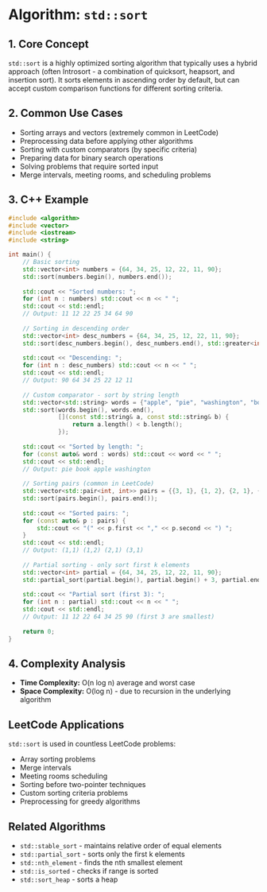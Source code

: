 # Algorithm: `std::sort`

## 1. Core Concept

`std::sort` is a highly optimized sorting algorithm that typically uses a hybrid approach (often Introsort - a combination of quicksort, heapsort, and insertion sort). It sorts elements in ascending order by default, but can accept custom comparison functions for different sorting criteria.

## 2. Common Use Cases

- Sorting arrays and vectors (extremely common in LeetCode)
- Preprocessing data before applying other algorithms
- Sorting with custom comparators (by specific criteria)
- Preparing data for binary search operations
- Solving problems that require sorted input
- Merge intervals, meeting rooms, and scheduling problems

## 3. C++ Example

```cpp
#include <algorithm>
#include <vector>
#include <iostream>
#include <string>

int main() {
    // Basic sorting
    std::vector<int> numbers = {64, 34, 25, 12, 22, 11, 90};
    std::sort(numbers.begin(), numbers.end());
    
    std::cout << "Sorted numbers: ";
    for (int n : numbers) std::cout << n << " ";
    std::cout << std::endl;
    // Output: 11 12 22 25 34 64 90
    
    // Sorting in descending order
    std::vector<int> desc_numbers = {64, 34, 25, 12, 22, 11, 90};
    std::sort(desc_numbers.begin(), desc_numbers.end(), std::greater<int>());
    
    std::cout << "Descending: ";
    for (int n : desc_numbers) std::cout << n << " ";
    std::cout << std::endl;
    // Output: 90 64 34 25 22 12 11
    
    // Custom comparator - sort by string length
    std::vector<std::string> words = {"apple", "pie", "washington", "book"};
    std::sort(words.begin(), words.end(), 
              [](const std::string& a, const std::string& b) {
                  return a.length() < b.length();
              });
    
    std::cout << "Sorted by length: ";
    for (const auto& word : words) std::cout << word << " ";
    std::cout << std::endl;
    // Output: pie book apple washington
    
    // Sorting pairs (common in LeetCode)
    std::vector<std::pair<int, int>> pairs = {{3, 1}, {1, 2}, {2, 1}, {1, 1}};
    std::sort(pairs.begin(), pairs.end());
    
    std::cout << "Sorted pairs: ";
    for (const auto& p : pairs) {
        std::cout << "(" << p.first << "," << p.second << ") ";
    }
    std::cout << std::endl;
    // Output: (1,1) (1,2) (2,1) (3,1)
    
    // Partial sorting - only sort first k elements
    std::vector<int> partial = {64, 34, 25, 12, 22, 11, 90};
    std::partial_sort(partial.begin(), partial.begin() + 3, partial.end());
    
    std::cout << "Partial sort (first 3): ";
    for (int n : partial) std::cout << n << " ";
    std::cout << std::endl;
    // Output: 11 12 22 64 34 25 90 (first 3 are smallest)
    
    return 0;
}
```

## 4. Complexity Analysis

- **Time Complexity:** O(n log n) average and worst case
- **Space Complexity:** O(log n) - due to recursion in the underlying algorithm

## LeetCode Applications

`std::sort` is used in countless LeetCode problems:
- Array sorting problems
- Merge intervals
- Meeting rooms scheduling
- Sorting before two-pointer techniques
- Custom sorting criteria problems
- Preprocessing for greedy algorithms

## Related Algorithms

- `std::stable_sort` - maintains relative order of equal elements
- `std::partial_sort` - sorts only the first k elements
- `std::nth_element` - finds the nth smallest element
- `std::is_sorted` - checks if range is sorted
- `std::sort_heap` - sorts a heap